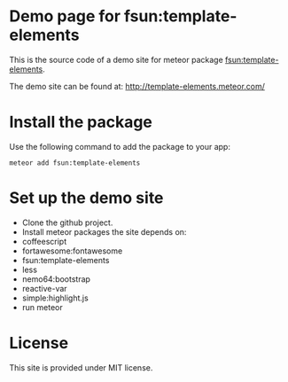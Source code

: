 # Demo page for fsun:template-elements
This is the source code of a demo site for meteor package
[fsun:template-elements](https://github.com/sf-wind/meteor-template-elements).

The demo site can be found at: http://template-elements.meteor.com/

# Install the package
Use the following command to add the package to your app:
```
meteor add fsun:template-elements
```

# Set up the demo site
* Clone the github project.
* Install meteor packages the site depends on:
 * coffeescript
 * fortawesome:fontawesome
 * fsun:template-elements
 * less
 * nemo64:bootstrap
 * reactive-var
 * simple:highlight.js
* run meteor

# License
This site is provided under MIT license.
